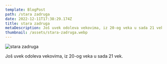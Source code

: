 ```yaml
---
template: BlogPost
path: /stara zadruga
date: 2022-12-11T17:38:29.174Z
title: stara zadruga
metaDescription: Još uvek odoleva vekovima, iz 20-og veka u sada 21 vek.
thumbnail: /assets/stara-zadruga.webp
---
```

![stara zadruga](/assets/stara-zadruga.webp "stara zadruga")

Još uvek odoleva vekovima, iz 20-og veka u sada 21 vek.